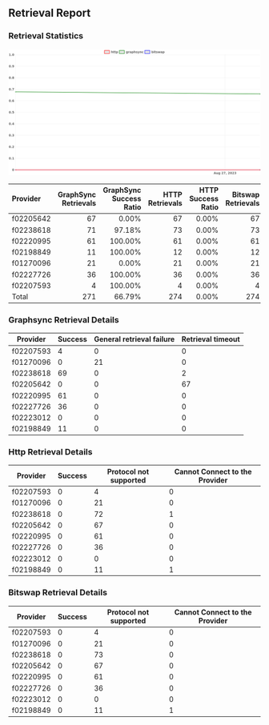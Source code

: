 ## Retrieval Report
### Retrieval Statistics
<img src="https://raw.githubusercontent.com/data-preservation-programs/filplus-checker-assets/main/filecoin-project/filecoin-plus-large-datasets/issues/2115/1693578794776.png"/>

| Provider  | GraphSync Retrievals | GraphSync Success Ratio | HTTP Retrievals | HTTP Success Ratio | Bitswap Retrievals | Bitswap Success Ratio |
| :-------- | -------------------: | ----------------------: | --------------: | -----------------: | -----------------: | --------------------: |
| f02205642 |                   67 |                   0.00% |              67 |              0.00% |                 67 |                 0.00% |
| f02238618 |                   71 |                  97.18% |              73 |              0.00% |                 73 |                 0.00% |
| f02220995 |                   61 |                 100.00% |              61 |              0.00% |                 61 |                 0.00% |
| f02198849 |                   11 |                 100.00% |              12 |              0.00% |                 12 |                 0.00% |
| f01270096 |                   21 |                   0.00% |              21 |              0.00% |                 21 |                 0.00% |
| f02227726 |                   36 |                 100.00% |              36 |              0.00% |                 36 |                 0.00% |
| f02207593 |                    4 |                 100.00% |               4 |              0.00% |                  4 |                 0.00% |
| Total     |                  271 |                  66.79% |             274 |              0.00% |                274 |                 0.00% |

### Graphsync Retrieval Details
| Provider  | Success | General retrieval failure | Retrieval timeout |
| --------- | ------- | ------------------------- | ----------------- |
| f02207593 | 4       | 0                         | 0                 |
| f01270096 | 0       | 21                        | 0                 |
| f02238618 | 69      | 0                         | 2                 |
| f02205642 | 0       | 0                         | 67                |
| f02220995 | 61      | 0                         | 0                 |
| f02227726 | 36      | 0                         | 0                 |
| f02223012 | 0       | 0                         | 0                 |
| f02198849 | 11      | 0                         | 0                 |

### Http Retrieval Details
| Provider  | Success | Protocol not supported | Cannot Connect to the Provider |
| --------- | ------- | ---------------------- | ------------------------------ |
| f02207593 | 0       | 4                      | 0                              |
| f01270096 | 0       | 21                     | 0                              |
| f02238618 | 0       | 72                     | 1                              |
| f02205642 | 0       | 67                     | 0                              |
| f02220995 | 0       | 61                     | 0                              |
| f02227726 | 0       | 36                     | 0                              |
| f02223012 | 0       | 0                      | 0                              |
| f02198849 | 0       | 11                     | 1                              |

### Bitswap Retrieval Details
| Provider  | Success | Protocol not supported | Cannot Connect to the Provider |
| --------- | ------- | ---------------------- | ------------------------------ |
| f02207593 | 0       | 4                      | 0                              |
| f01270096 | 0       | 21                     | 0                              |
| f02238618 | 0       | 73                     | 0                              |
| f02205642 | 0       | 67                     | 0                              |
| f02220995 | 0       | 61                     | 0                              |
| f02227726 | 0       | 36                     | 0                              |
| f02223012 | 0       | 0                      | 0                              |
| f02198849 | 0       | 11                     | 1                              |
